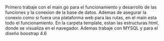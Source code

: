 Primero trabaje con el main.go para el funcionamiento y desarrollo de las funciones y la conexion de la base de datos.
Ademas de asegurar la conexio como si fuera una plataforma web para las rutas, en el main esta todo el funcionamiento.
En la carpeta template, estan las estructuras html, donde se visualiza en el navegador.
Ademas trabaje con MYSQL y para el diseño boostrap 4.6
